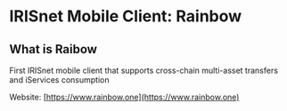 # IRISnet Mobile Client: Rainbow

## What is Raibow

First IRISnet mobile client that supports cross-chain
multi-asset transfers and iServices consumption

Website: [https://www.rainbow.one](https://www.rainbow.one)
